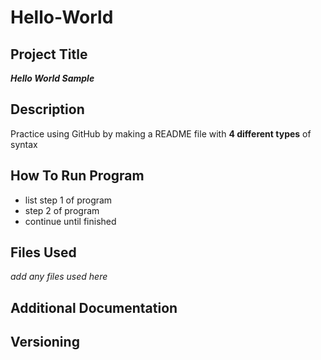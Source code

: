 # Hello-World

## Project Title
***Hello World Sample***

## Description
Practice using GitHub by making a README file with **4 different types** of syntax

## How To Run Program
+ list step 1 of program
+ step 2 of program
+ continue until finished

## Files Used
*add any files used here*

## Additional Documentation

## Versioning
